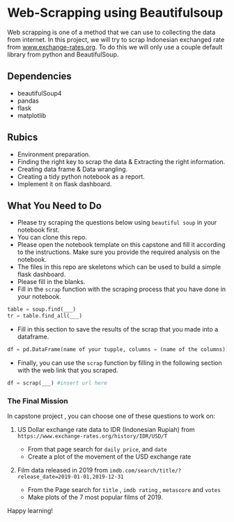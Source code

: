 # Web-Scrapping using Beautifulsoup

Web scrapping is one of a method that we can use to collecting the data from internet. In this project, we will try to scrap Indonesian exchanged rate from www.exchange-rates.org. To do this we will only use a couple default library from python and BeautifulSoup.

## Dependencies

- beautifulSoup4
- pandas
- flask
- matplotlib


## Rubics

- Environment preparation. 
- Finding the right key to scrap the data  & Extracting the right information.
- Creating data frame & Data wrangling. 
- Creating a tidy python notebook as a report. 
- Implement it on flask dashboard.


## What You Need to Do

* Please try scraping the questions below using `beautiful soup` in your notebook first.
* You can clone this repo.
* Please open the notebook template on this capstone and fill it according to the instructions. Make sure you provide the required analysis on the notebook.
* The files in this repo are skeletons which can be used to build a simple flask dashboard.
* Please fill in the blanks.
* Fill in the `scrap` function with the scraping process that you have done in your notebook.

```python
table = soup.find(___)
tr = table.find_all(___)
```

* Fill in this section to save the results of the scrap that you made into a dataframe.

```python
df = pd.DataFrame(name of your tupple, columns = (name of the columns))
```

* Finally, you can use the `scrap` function by filling in the following section with the web link that you scraped.

```python
df = scrap(___) #insert url here
```

### The Final Mission

In capstone project , you can choose one of these questions to work on:

1. US Dollar exchange rate data to IDR (Indonesian Rupiah) from `https://www.exchange-rates.org/history/IDR/USD/T`

    * From that page search for `daily price`, and `date`
    * Create a plot of the movement of the USD exchange rate
    
2. Film data released in 2019 from `imdb.com/search/title/?release_date=2019-01-01,2019-12-31`

    * From the Page search for `title` , `imdb rating` , `metascore` and `votes`
    * Make plots of the 7 most popular films of 2019.


Happy learning! 
